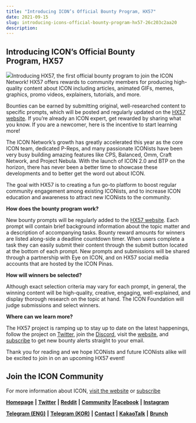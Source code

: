 ```yaml
---
title: "Introducing ICON’s Official Bounty Program, HX57"
date: 2021-09-15
slug: introducing-icons-official-bounty-program-hx57-26c203c2aa20
description:
---
```


## Introducing ICON’s Official Bounty Program, HX57

![](https://cdn-images-1.medium.com/max/800/1*WgKFGuROtfXUF6wwWU8a3g.jpeg)Introducing HX57, the first official bounty program to join the ICON Network! HX57 offers rewards to community members for producing high-quality content about ICON including articles, animated GIFs, memes, graphics, promo videos, explainers, tutorials, and more.

Bounties can be earned by submitting original, well-researched content to specific prompts, which will be posted and regularly updated on the [HX57 website](https://www.hx57.io/). If you’re already an ICON expert, get rewarded by sharing what you know. If you are a newcomer, here is the incentive to start learning more!

The ICON Network’s growth has greatly accelerated this year as the core ICON team, dedicated P-Reps, and many passionate ICONists have been very busy building amazing features like CPS, Balanced, Omm, Craft Network, and Project Nebula. With the launch of ICON 2.0 and BTP on the horizon, there has never been a better time to showcase these developments and to better get the word out about ICON.

The goal with HX57 is to creating a fun go-to platform to boost regular community engagement among existing ICONists, and to increase ICON education and awareness to attract new ICONists to the community.

**How does the bounty program work?**

New bounty prompts will be regularly added to the [HX57 website](https://www.hx57.io/). Each prompt will contain brief background information about the topic matter and a description of accompanying tasks. Bounty reward amounts for winners are listed along-side a deadline countdown timer. When users complete a task they can easily submit their content through the submit button located at the bottom of each prompt. New prompts and submissions will be shared through a partnership with Eye on ICON, and on HX57 social media accounts that are hosted by the ICON Pinas.

**How will winners be selected?**

Although exact selection criteria may vary for each prompt, in general, the winning content will be high-quality, creative, engaging, well-explained, and display thorough research on the topic at hand. The ICON Foundation will judge submissions and select winners.

**Where can we learn more?**

The HX57 project is ramping up to stay up to date on the latest happenings, follow the project on [Twitter](https://twitter.com/HX57io), join the [Discord](https://discord.gg/ZDWb7PcW5u), visit the [website](https://www.hx57.io/), and [subscribe](https://mailchi.mp/icon/hx57) to get new bounty alerts straight to your email.

Thank you for reading and we hope ICONists and future ICONists alike will be excited to join in on an upcoming HX57 event!

## Join the ICON Community

For more information about ICON, [visit the website](https://iconrepublic.org/) or [subscribe](https://foundation.us15.list-manage.com/subscribe?u=d8b1e5594bd92c54dc0c7141c&id=fbc02bbf32)

[**Homepage**](https://iconrepublic.org/) **|** [**Twitter**](https://twitter.com/helloiconworld) **|** [**Reddit**](https://www.reddit.com/r/helloicon/) **|** [**Community**](https://forum.icon.community/) **|**[**Facebook**](https://www.facebook.com/helloicon/) **|** [**Instagram**](https://www.instagram.com/helloiconworld/)

[**Telegram (ENG)**](https://t.me/hello_iconworld) **|** [**Telegram (KOR)**](https://t.me/iconkorea) **|** [**Contact**](mailto:hello@icon.foundation) **|** [**KakaoTalk**](https://open.kakao.com/o/gMAFhdS) **|** [**Brunch**](https://brunch.co.kr/@helloiconworld)

